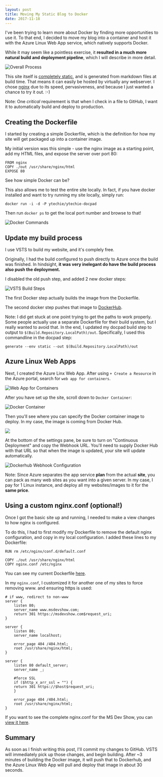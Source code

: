 ```yaml
---
layout: post
title: Moving My Static Blog to Docker
date: 2017-11-18
---
```


I've been trying to learn more about Docker by finding more opportunities to use it. To that end, I decided to move my blog into a container and host it with the Azure Linux Web App service, which natively supports Docker.

While it may seem like a pointless exercise, it **resulted in a much more natural build and deployment pipeline**, which I will describe in more detail.

![Overall Process](overall-process.png)

This site itself is [completely static](http://www.ytechie.com/2013/11/blogging-awesomeness-with-a-static-generator-and-markdown/), and is generated from markdown files at build time. That means it can easily be hosted by virtually any webserver. I chose [nginx](https://www.nginx.com/) due to its speed, pervasiveness, and because I just wanted a chance to try it out. :-)

Note: One _critical_ requirement is that when I check in a file to GitHub, I want it to automatically build and deploy to production.

## Creating the Dockerfile

I started by creating a simple Dockerfile, which is the definition for how my site will get packaged up into a container image.

My initial version was this simple - use the nginx image as a starting point, add my HTML files, and expose the server over port 80:

    FROM nginx
    COPY ./out /usr/share/nginx/html
    EXPOSE 80

See how simple Docker can be?

This also allows me to test the entire site locally. In fact, if you have docker installed and want to try running my site locally, simply run:

`docker run -i -d -P ytechie/ytechie-docpad`

Then run `docker ps` to get the local port number and browse to that!

![Docker Commands](docker-run-command@2x.png)

## Update my build process

I use VSTS to build my website, and it's complely free.

Originally, I had the build configured to push directly to Azure once the build was finished. In hindsight, **it was very inelegant do have the build process also push the deployment.**

I disabled the old push step, and added 2 new docker steps:

![VSTS Build Steps](build-steps@2x.png)

The first Docker step actually builds the image from the Dockerfile.

The second docker step pushes that image to [DockerHub](https://hub.docker.com/r/ytechie/ytechie-docpad/).

Note: I did get stuck at one point trying to get the paths to work properly. Some people actually use a separate Dockerfile for their build system, but I really wanted to avoid that. In the end, I updated my docpad build step to output to `$(Build.Repository.LocalPath)/out`. Specifically, I used this commandline in the docpad step:

`generate --env static --out $(Build.Repository.LocalPath)/out`

## Azure Linux Web Apps

Next, I created the Azure Linx Web App. After using `+ Create a Resource` in the Azure portal, search for `web app for containers`.

![Web App for Containers](web-app-for-containers@2x.png)

After you have set up the site, scroll down to `Docker Container`:

![Docker Container](settings-docker-container@2x.png)

Then you'll see where you can specify the Docker container image to deploy. In my case, the image is coming from Docker Hub.

![](docker-container-settings@2x.png)

At the bottom of the settings pane, be sure to turn on "Continuous Deployment" and copy the Webhook URL. You'll need to supply Docker Hub with that URL so that when the image is updated, your site will update automatically.

![Dockerhub Webhook Configuration](dockerhub-webhook@2x.png)

Note: Since Azure separates the app service **plan** from the actual **site**, you can pack as many web sites as you want into a given server. In my case, I pay for 1 Linux instance, and deploy all my websites/images to it for the **same price**.

## Using a custom nginx.conf (optional!)

Once I got the basic site up and running, I needed to make a view changes to how nginx is configured.

To do this, I had to first modify my Dockerfile to remove the default nginx configuration, and copy in my local configuration. I added these lines to my Dockerfile:

    RUN rm /etc/nginx/conf.d/default.conf

    COPY ./out /usr/share/nginx/html
    COPY nginx.conf /etc/nginx

You can see my current Dockerfile [here](https://github.com/ytechie/ytechie-docpad/blob/master/Dockerfile).

In my `nginx.conf`, I customized it for another one of my sites to force removing www. and ensuring https is used:

    # if www, redirect to non-www
    server {
        listen 80;
        server_name www.msdevshow.com;
        return 301 https://msdevshow.com$request_uri;
    }

    server {
        listen 80;
        server_name localhost;

        error_page 404 /404.html;
        root /usr/share/nginx/html;
    }

    server {
        listen 80 default_server;
        server_name _;

        #force SSL
        if ($http_x_arr_ssl = "") {
        return 301 https://$host$request_uri;
        }

        error_page 404 /404.html;
        root /usr/share/nginx/html;
    }

If you want to see the complete nginx.conf for the MS Dev Show, you can [view it here](https://github.com/ytechie/msdevshow/blob/master/nginx.conf).

## Summary

As soon as I finish writing this post, I'll commit my changes to GitHub. VSTS will immediately pick up those changes, and begin building. After ~3 minutes of building the Docker image, it will push that to Dockerhub, and the Azure Linux Web App will pull and deploy that image in about 30 seconds.